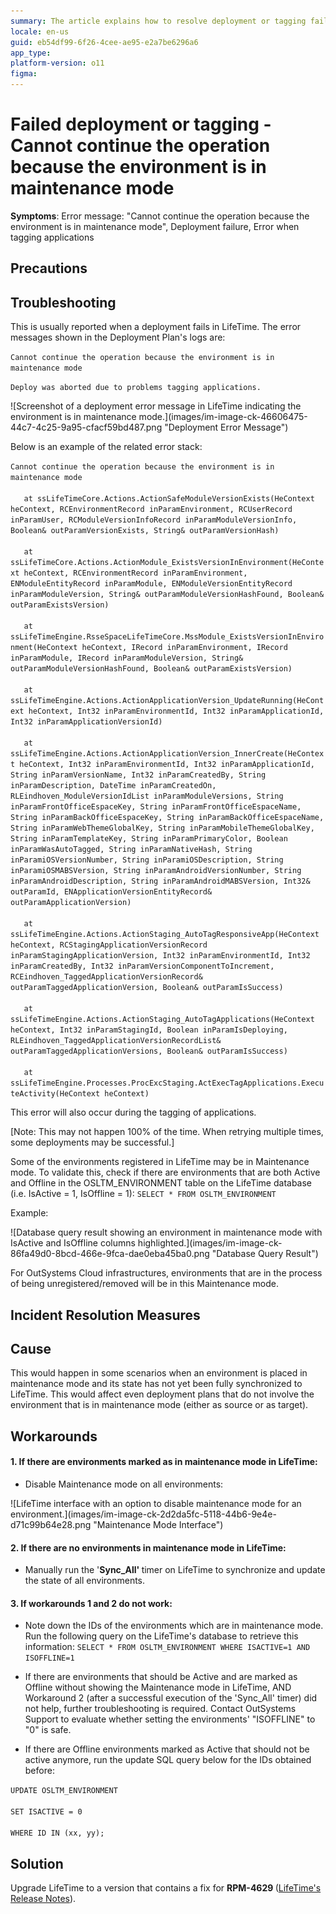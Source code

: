```yaml
---
summary: The article explains how to resolve deployment or tagging failures due to environments being in maintenance mode in LifeTime
locale: en-us
guid: eb54df99-6f26-4cee-ae95-e2a7be6296a6
app_type:
platform-version: o11
figma:
---
```

<h1>Failed deployment or tagging - Cannot continue the operation because the environment is in maintenance mode</h1>

<p><strong>Symptoms</strong>: Error message: "Cannot continue the operation because the environment is in maintenance mode", Deployment failure, Error when tagging applications</p>

<h2>Precautions</h2>

<h2>Troubleshooting</h2>

<p>This is usually reported when a deployment fails in LifeTime.  The error messages shown in the Deployment Plan's logs are:</p>

<p><code class="editorCode">Cannot continue the operation because the environment is in maintenance mode</code></p>

<p><code class="editorCode">Deploy was aborted due to problems tagging applications.</code></p>

<p>![Screenshot of a deployment error message in LifeTime indicating the environment is in maintenance mode.](images/im-image-ck-46606475-44c7-4c25-9a95-cfacf59bd487.png "Deployment Error Message")</p>

<p>Below is an example of the related error stack:</p>

<p><code class="editorCode">Cannot continue the operation because the environment is in maintenance mode<br/>
   at ssLifeTimeCore.Actions.ActionSafeModuleVersionExists(HeContext heContext, RCEnvironmentRecord inParamEnvironment, RCUserRecord inParamUser, RCModuleVersionInfoRecord inParamModuleVersionInfo, Boolean&amp; outParamVersionExists, String&amp; outParamVersionHash)<br/>
   at ssLifeTimeCore.Actions.ActionModule_ExistsVersionInEnvironment(HeContext heContext, RCEnvironmentRecord inParamEnvironment, ENModuleEntityRecord inParamModule, ENModuleVersionEntityRecord inParamModuleVersion, String&amp; outParamModuleVersionHashFound, Boolean&amp; outParamExistsVersion)<br/>
   at ssLifeTimeEngine.RsseSpaceLifeTimeCore.MssModule_ExistsVersionInEnvironment(HeContext heContext, IRecord inParamEnvironment, IRecord inParamModule, IRecord inParamModuleVersion, String&amp; outParamModuleVersionHashFound, Boolean&amp; outParamExistsVersion)<br/>
   at ssLifeTimeEngine.Actions.ActionApplicationVersion_UpdateRunning(HeContext heContext, Int32 inParamEnvironmentId, Int32 inParamApplicationId, Int32 inParamApplicationVersionId)<br/>
   at ssLifeTimeEngine.Actions.ActionApplicationVersion_InnerCreate(HeContext heContext, Int32 inParamEnvironmentId, Int32 inParamApplicationId, String inParamVersionName, Int32 inParamCreatedBy, String inParamDescription, DateTime inParamCreatedOn, RLEindhoven_ModuleVersionIdList inParamModuleVersions, String inParamFrontOfficeEspaceKey, String inParamFrontOfficeEspaceName, String inParamBackOfficeEspaceKey, String inParamBackOfficeEspaceName, String inParamWebThemeGlobalKey, String inParamMobileThemeGlobalKey, String inParamTemplateKey, String inParamPrimaryColor, Boolean inParamWasAutoTagged, String inParamNativeHash, String inParamiOSVersionNumber, String inParamiOSDescription, String inParamiOSMABSVersion, String inParamAndroidVersionNumber, String inParamAndroidDescription, String inParamAndroidMABSVersion, Int32&amp; outParamId, ENApplicationVersionEntityRecord&amp; outParamApplicationVersion)<br/>
   at ssLifeTimeEngine.Actions.ActionStaging_AutoTagResponsiveApp(HeContext heContext, RCStagingApplicationVersionRecord inParamStagingApplicationVersion, Int32 inParamEnvironmentId, Int32 inParamCreatedBy, Int32 inParamVersionComponentToIncrement, RCEindhoven_TaggedApplicationVersionRecord&amp; outParamTaggedApplicationVersion, Boolean&amp; outParamIsSuccess)<br/>
   at ssLifeTimeEngine.Actions.ActionStaging_AutoTagApplications(HeContext heContext, Int32 inParamStagingId, Boolean inParamIsDeploying, RLEindhoven_TaggedApplicationVersionRecordList&amp; outParamTaggedApplicationVersions, Boolean&amp; outParamIsSuccess)<br/>
   at ssLifeTimeEngine.Processes.ProcExcStaging.ActExecTagApplications.ExecuteActivity(HeContext heContext)</code></p>

<p>This error will also occur during the tagging of applications.</p>

<p>[Note: This may not happen 100% of the time.  When retrying multiple times, some deployments may be successful.]</p>

<p>Some of the environments registered in LifeTime may be in Maintenance mode. To validate this, check if there are environments that are both Active and Offline in the OSLTM_ENVIRONMENT table on the LifeTime database (i.e. IsActive = 1, IsOffline = 1): <code class="editorCode">SELECT * FROM OSLTM_ENVIRONMENT</code></p>

<p>Example:</p>

<p>![Database query result showing an environment in maintenance mode with IsActive and IsOffline columns highlighted.](images/im-image-ck-86fa49d0-8bcd-466e-9fca-dae0eba45ba0.png "Database Query Result")</p>

<p>For OutSystems Cloud infrastructures, environments that are in the process of being unregistered/removed will be in this Maintenance mode.</p>

<h2>Incident Resolution Measures</h2>

<h2>Cause</h2>

<p>This would happen in some scenarios when an environment is placed in maintenance mode and its state has not yet been fully synchronized to LifeTime.  This would affect even deployment plans that do not involve the environment that is in maintenance mode (either as source or as target).</p>

<h2>Workarounds</h2>

<h4><strong>1. If there are environments marked as in maintenance mode in LifeTime:</strong></h4>

<ul>
    <li>Disable Maintenance mode on all environments:</li>
</ul>

<p>![LifeTime interface with an option to disable maintenance mode for an environment.](images/im-image-ck-2d2da5fc-5118-44b6-9e4e-d71c99b64e28.png "Maintenance Mode Interface")</p>

<h4><strong>2. If there are no environments in maintenance mode in LifeTime:</strong></h4>

<ul>
    <li>Manually run the '<strong>Sync_All' </strong>timer on LifeTime to synchronize and update the state of all environments.</li>
</ul>

<h4><strong>3. If workarounds 1 and 2 do not work:</strong></h4>

<ul>
    <li>Note down the IDs of the environments which are in maintenance mode.  Run the following query on the LifeTime's database to retrieve this information:  <code class="editorCode">SELECT * FROM OSLTM_ENVIRONMENT WHERE ISACTIVE=1 AND ISOFFLINE=1</code></li>
    <li>
    <p>If there are environments that should be Active and are marked as Offline without showing the Maintenance mode in LifeTime, AND Workaround 2 (after a successful execution of the 'Sync_All' timer) did not help, further troubleshooting is required. Contact OutSystems Support to evaluate whether setting the environments' "ISOFFLINE" to "0" is safe.</p>
    </li>
    <li>
    <p>If there are Offline environments marked as Active that should not be active anymore, run the update SQL query below for the IDs obtained before: </p>
    </li>
</ul>

<p><code class="editorCode">UPDATE OSLTM_ENVIRONMENT<br/>
SET ISACTIVE = 0<br/>
WHERE ID IN (xx, yy);</code></p>

<h3> </h3>

<h2>Solution</h2>

<p>Upgrade LifeTime to a version that contains a fix for <strong>RPM-4629 </strong>(<a href="https://success.outsystems.com/support/release_notes/lifetime_management_console/">LifeTime's Release Notes</a>).</p>
